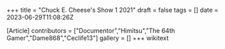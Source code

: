 +++
title = "Chuck E. Cheese's Show 1 2021"
draft = false
tags = []
date = 2023-06-29T11:08:26Z

[Article]
contributors = ["Documentor","Himitsu","The 64th Gamer","Dame868","Ceclife13"]
gallery = []
+++
wikitext
